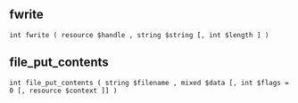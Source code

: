 ## fwrite

`int fwrite ( resource $handle , string ​$string [, int $length ] )`



## file_put_contents

`int file_put_contents ( string $filename , mixed $data [, int $flags = 0 [, resource ​$context ]] )`